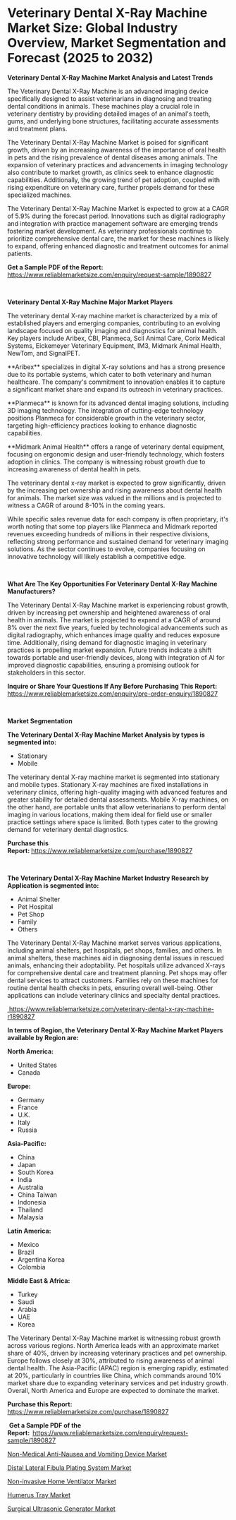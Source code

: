 <p><h1>Veterinary Dental X-Ray Machine Market Size: Global Industry Overview, Market Segmentation and Forecast (2025 to 2032)</h1></p><p><strong>Veterinary Dental X-Ray Machine Market Analysis and Latest Trends</strong></p>
<p><p>The Veterinary Dental X-Ray Machine is an advanced imaging device specifically designed to assist veterinarians in diagnosing and treating dental conditions in animals. These machines play a crucial role in veterinary dentistry by providing detailed images of an animal's teeth, gums, and underlying bone structures, facilitating accurate assessments and treatment plans.</p><p>The Veterinary Dental X-Ray Machine Market is poised for significant growth, driven by an increasing awareness of the importance of oral health in pets and the rising prevalence of dental diseases among animals. The expansion of veterinary practices and advancements in imaging technology also contribute to market growth, as clinics seek to enhance diagnostic capabilities. Additionally, the growing trend of pet adoption, coupled with rising expenditure on veterinary care, further propels demand for these specialized machines.</p><p>The Veterinary Dental X-Ray Machine Market is expected to grow at a CAGR of 5.9% during the forecast period. Innovations such as digital radiography and integration with practice management software are emerging trends fostering market development. As veterinary professionals continue to prioritize comprehensive dental care, the market for these machines is likely to expand, offering enhanced diagnostic and treatment outcomes for animal patients.</p></p>
<p><strong>Get a Sample PDF of the Report:&nbsp;</strong> <a href="https://www.reliablemarketsize.com/enquiry/request-sample/1890827?utm_campaign=2008&utm_medium=2&utm_source=Github&utm_content=ia&utm_term=05032025&utm_id=veterinary-dental-x-ray-machine">https://www.reliablemarketsize.com/enquiry/request-sample/1890827</a></p>
<p>&nbsp;</p>
<p><strong>Veterinary Dental X-Ray Machine Major Market Players</strong></p>
<p><p>The veterinary dental X-ray machine market is characterized by a mix of established players and emerging companies, contributing to an evolving landscape focused on quality imaging and diagnostics for animal health. Key players include Aribex, CBI, Planmeca, Scil Animal Care, Corix Medical Systems, Eickemeyer Veterinary Equipment, IM3, Midmark Animal Health, NewTom, and SignalPET.</p><p>**Aribex** specializes in digital X-ray solutions and has a strong presence due to its portable systems, which cater to both veterinary and human healthcare. The company's commitment to innovation enables it to capture a significant market share and expand its outreach in veterinary practices.</p><p>**Planmeca** is known for its advanced dental imaging solutions, including 3D imaging technology. The integration of cutting-edge technology positions Planmeca for considerable growth in the veterinary sector, targeting high-efficiency practices looking to enhance diagnostic capabilities.</p><p>**Midmark Animal Health** offers a range of veterinary dental equipment, focusing on ergonomic design and user-friendly technology, which fosters adoption in clinics. The company is witnessing robust growth due to increasing awareness of dental health in pets.</p><p>The veterinary dental x-ray market is expected to grow significantly, driven by the increasing pet ownership and rising awareness about dental health for animals. The market size was valued in the millions and is projected to witness a CAGR of around 8-10% in the coming years.</p><p>While specific sales revenue data for each company is often proprietary, it's worth noting that some top players like Planmeca and Midmark reported revenues exceeding hundreds of millions in their respective divisions, reflecting strong performance and sustained demand for veterinary imaging solutions. As the sector continues to evolve, companies focusing on innovative technology will likely establish a competitive edge.</p></p>
<p>&nbsp;</p>
<p><strong>What Are The Key Opportunities For Veterinary Dental X-Ray Machine Manufacturers?</strong></p>
<p><p>The Veterinary Dental X-Ray Machine market is experiencing robust growth, driven by increasing pet ownership and heightened awareness of oral health in animals. The market is projected to expand at a CAGR of around 8% over the next five years, fueled by technological advancements such as digital radiography, which enhances image quality and reduces exposure time. Additionally, rising demand for diagnostic imaging in veterinary practices is propelling market expansion. Future trends indicate a shift towards portable and user-friendly devices, along with integration of AI for improved diagnostic capabilities, ensuring a promising outlook for stakeholders in this sector.</p></p>
<p><strong>Inquire or Share Your Questions If Any Before Purchasing This Report:</strong> <a href="https://www.reliablemarketsize.com/enquiry/pre-order-enquiry/1890827?utm_campaign=2008&utm_medium=2&utm_source=Github&utm_content=ia&utm_term=05032025&utm_id=veterinary-dental-x-ray-machine">https://www.reliablemarketsize.com/enquiry/pre-order-enquiry/1890827</a></p>
<p>&nbsp;</p>
<p><strong>Market Segmentation</strong></p>
<p><strong>The Veterinary Dental X-Ray Machine Market Analysis by types is segmented into:</strong></p>
<p><ul><li>Stationary</li><li>Mobile</li></ul></p>
<p><p>The veterinary dental X-ray machine market is segmented into stationary and mobile types. Stationary X-ray machines are fixed installations in veterinary clinics, offering high-quality imaging with advanced features and greater stability for detailed dental assessments. Mobile X-ray machines, on the other hand, are portable units that allow veterinarians to perform dental imaging in various locations, making them ideal for field use or smaller practice settings where space is limited. Both types cater to the growing demand for veterinary dental diagnostics.</p></p>
<p><strong>Purchase this Report:&nbsp;</strong><a href="https://www.reliablemarketsize.com/purchase/1890827?utm_campaign=2008&utm_medium=2&utm_source=Github&utm_content=ia&utm_term=05032025&utm_id=veterinary-dental-x-ray-machine">https://www.reliablemarketsize.com/purchase/1890827</a></p>
<p>&nbsp;</p>
<p><strong>The Veterinary Dental X-Ray Machine Market Industry Research by Application is segmented into:</strong></p>
<p><ul><li>Animal Shelter</li><li>Pet Hospital</li><li>Pet Shop</li><li>Family</li><li>Others</li></ul></p>
<p><p>The Veterinary Dental X-Ray Machine market serves various applications, including animal shelters, pet hospitals, pet shops, families, and others. In animal shelters, these machines aid in diagnosing dental issues in rescued animals, enhancing their adoptability. Pet hospitals utilize advanced X-rays for comprehensive dental care and treatment planning. Pet shops may offer dental services to attract customers. Families rely on these machines for routine dental health checks in pets, ensuring overall well-being. Other applications can include veterinary clinics and specialty dental practices.</p></p>
<p><a href="https://www.reliablemarketsize.com/veterinary-dental-x-ray-machine-r1890827?utm_campaign=2008&utm_medium=2&utm_source=Github&utm_content=ia&utm_term=05032025&utm_id=veterinary-dental-x-ray-machine">&nbsp;https://www.reliablemarketsize.com/veterinary-dental-x-ray-machine-r1890827</a></p>
<p><strong>In terms of Region, the Veterinary Dental X-Ray Machine Market Players available by Region are:</strong></p>
<p>
    <p> <strong> North America: </strong>
        <ul>
            <li>United States</li>
            <li>Canada</li>
        </ul>
        </p> 
    <p> <strong> Europe: </strong>
        <ul>
            <li>Germany</li>
            <li>France</li>
            <li>U.K.</li>
            <li>Italy</li>
            <li>Russia</li>
        </ul>
        </p> 
    <p> <strong> Asia-Pacific: </strong>
        <ul>
            <li>China</li>
            <li>Japan</li>
            <li>South Korea</li>
            <li>India</li>
            <li>Australia</li>
            <li>China Taiwan</li>
            <li>Indonesia</li>
            <li>Thailand</li>
            <li>Malaysia</li>
        </ul>
        </p> 
    <p> <strong> Latin America: </strong>
        <ul>
            <li>Mexico</li>
            <li>Brazil</li>
            <li>Argentina Korea</li>
            <li>Colombia</li>
        </ul>
        </p> 
    <p> <strong> Middle East & Africa: </strong>
        <ul>
            <li>Turkey</li>
            <li>Saudi</li>
            <li>Arabia</li>
            <li>UAE</li>
            <li>Korea</li>
        </ul>
    </p>
    </p>
<p><p>The Veterinary Dental X-Ray Machine market is witnessing robust growth across various regions. North America leads with an approximate market share of 40%, driven by increasing veterinary practices and pet ownership. Europe follows closely at 30%, attributed to rising awareness of animal dental health. The Asia-Pacific (APAC) region is emerging rapidly, estimated at 20%, particularly in countries like China, which commands around 10% market share due to expanding veterinary services and pet industry growth. Overall, North America and Europe are expected to dominate the market.</p></p>
<p><strong>Purchase this Report: </strong><a href="https://www.reliablemarketsize.com/purchase/1890827?utm_campaign=2008&utm_medium=2&utm_source=Github&utm_content=ia&utm_term=05032025&utm_id=veterinary-dental-x-ray-machine">https://www.reliablemarketsize.com/purchase/1890827</a></p>
<p>&nbsp;<strong>Get a Sample PDF of the Report:&nbsp;&nbsp;</strong><a href="https://www.reliablemarketsize.com/enquiry/request-sample/1890827?utm_campaign=2008&utm_medium=2&utm_source=Github&utm_content=ia&utm_term=05032025&utm_id=veterinary-dental-x-ray-machine">https://www.reliablemarketsize.com/enquiry/request-sample/1890827</a></p>
<p><strong></strong></p>
<p><p><a href="https://github.com/PeterParrish5/Market-Research-Report-List-7/blob/main/non-medical-anti-nausea-and-vomiting-device-market.md?utm_campaign=2008&utm_medium=2&utm_source=Github&utm_content=ia&utm_term=05032025&utm_id=veterinary-dental-x-ray-machine">Non-Medical Anti-Nausea and Vomiting Device Market</a></p><p><a href="https://github.com/aertsfecto0h/Market-Research-Report-List-1/blob/main/distal-lateral-fibula-plating-system-market.md?utm_campaign=2008&utm_medium=2&utm_source=Github&utm_content=ia&utm_term=05032025&utm_id=veterinary-dental-x-ray-machine">Distal Lateral Fibula Plating System Market</a></p><p><a href="https://github.com/barlevsebako/Market-Research-Report-List-1/blob/main/non-invasive-home-ventilator-market.md?utm_campaign=2008&utm_medium=2&utm_source=Github&utm_content=ia&utm_term=05032025&utm_id=veterinary-dental-x-ray-machine">Non-invasive Home Ventilator Market</a></p><p><a href="https://github.com/luerabollevc/Market-Research-Report-List-1/blob/main/humerus-tray-market.md?utm_campaign=2008&utm_medium=2&utm_source=Github&utm_content=ia&utm_term=05032025&utm_id=veterinary-dental-x-ray-machine">Humerus Tray Market</a></p><p><a href="https://github.com/tyreinhssan/Market-Research-Report-List-1/blob/main/surgical-ultrasonic-generator-market.md?utm_campaign=2008&utm_medium=2&utm_source=Github&utm_content=ia&utm_term=05032025&utm_id=veterinary-dental-x-ray-machine">Surgical Ultrasonic Generator Market</a></p></p>
